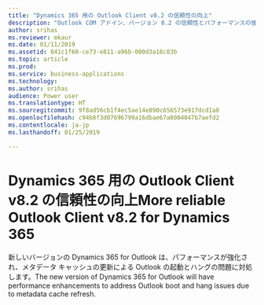 ```yaml
---
title: "Dynamics 365 用の Outlook Client v8.2 の信頼性の向上"
description: "Outlook COM アドイン、バージョン 8.2 の信頼性とパフォーマンスの強化"
author: srihas
ms.reviewer: mkaur
ms.date: 01/11/2019
ms.assetid: 841c1f60-ce73-e811-a96b-000d3a18c83b
ms.topic: article
ms.prod: 
ms.service: business-applications
ms.technology: 
ms.author: srihas
audience: Power user
ms.translationtype: HT
ms.sourcegitcommit: 9f8ad56cb1f4ec5ae14e890c656573e917dcd1a8
ms.openlocfilehash: c94b8f3d07696799a16dbae67a8004047b7aefd2
ms.contentlocale: ja-jp
ms.lasthandoff: 01/25/2019

---
```

# <a name="more-reliable-outlook-client-v82-for-dynamics-365"></a><span data-ttu-id="8e312-103">Dynamics 365 用の Outlook Client v8.2 の信頼性の向上</span><span class="sxs-lookup"><span data-stu-id="8e312-103">More reliable Outlook Client v8.2 for Dynamics 365</span></span>




<span data-ttu-id="8e312-104">新しいバージョンの Dynamics 365 for Outlook は、パフォーマンスが強化され、メタデータ キャッシュの更新による Outlook の起動とハングの問題に対処します。</span><span class="sxs-lookup"><span data-stu-id="8e312-104">The new version of Dynamics 365 for Outlook will have performance enhancements to address Outlook boot and hang issues due to metadata cache refresh.</span></span>
